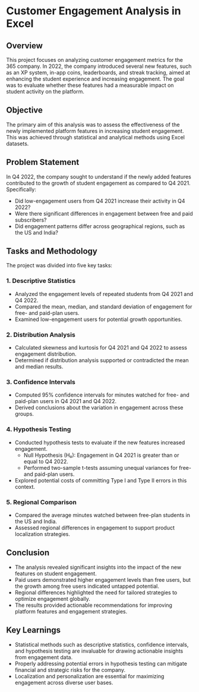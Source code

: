 # Customer Engagement Analysis in Excel

## Overview
This project focuses on analyzing customer engagement metrics for the 365 company. In 2022, the company introduced several new features, such as an XP system, in-app coins, leaderboards, and streak tracking, aimed at enhancing the student experience and increasing engagement. The goal was to evaluate whether these features had a measurable impact on student activity on the platform.

## Objective
The primary aim of this analysis was to assess the effectiveness of the newly implemented platform features in increasing student engagement. This was achieved through statistical and analytical methods using Excel datasets.

## Problem Statement
In Q4 2022, the company sought to understand if the newly added features contributed to the growth of student engagement as compared to Q4 2021. Specifically:
- Did low-engagement users from Q4 2021 increase their activity in Q4 2022?
- Were there significant differences in engagement between free and paid subscribers?
- Did engagement patterns differ across geographical regions, such as the US and India?

## Tasks and Methodology
The project was divided into five key tasks:

### 1. Descriptive Statistics
- Analyzed the engagement levels of repeated students from Q4 2021 and Q4 2022.
- Compared the mean, median, and standard deviation of engagement for free- and paid-plan users.
- Examined low-engagement users for potential growth opportunities.

### 2. Distribution Analysis
- Calculated skewness and kurtosis for Q4 2021 and Q4 2022 to assess engagement distribution.
- Determined if distribution analysis supported or contradicted the mean and median results.

### 3. Confidence Intervals
- Computed 95% confidence intervals for minutes watched for free- and paid-plan users in Q4 2021 and Q4 2022.
- Derived conclusions about the variation in engagement across these groups.

### 4. Hypothesis Testing
- Conducted hypothesis tests to evaluate if the new features increased engagement.
  - Null Hypothesis (H₀): Engagement in Q4 2021 is greater than or equal to Q4 2022.
  - Performed two-sample t-tests assuming unequal variances for free- and paid-plan users.
- Explored potential costs of committing Type I and Type II errors in this context.

### 5. Regional Comparison
- Compared the average minutes watched between free-plan students in the US and India.
- Assessed regional differences in engagement to support product localization strategies.

## Conclusion
- The analysis revealed significant insights into the impact of the new features on student engagement.
- Paid users demonstrated higher engagement levels than free users, but the growth among free users indicated untapped potential.
- Regional differences highlighted the need for tailored strategies to optimize engagement globally.
- The results provided actionable recommendations for improving platform features and engagement strategies.

## Key Learnings
- Statistical methods such as descriptive statistics, confidence intervals, and hypothesis testing are invaluable for drawing actionable insights from engagement data.
- Properly addressing potential errors in hypothesis testing can mitigate financial and strategic risks for the company.
- Localization and personalization are essential for maximizing engagement across diverse user bases.
